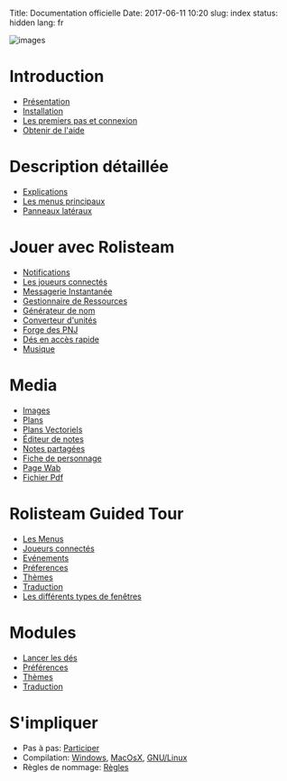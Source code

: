 Title: Documentation officielle
Date: 2017-06-11 10:20
slug: index
status: hidden
lang: fr

![images]({static}/images/logo_rolisteam.png)

# Introduction
* [Présentation]({filename}01_overview.md)
* [Installation]({filename}02_install.md)
* [Les premiers pas et connexion]({filename}03_firststep.md)
* [Obtenir de l'aide]({filename}26_contactUs.md)

# Description détaillée
* [Explications]({filename}04_explanation.md)
* [Les menus principaux]({filename}05_menus.md)
* [Panneaux latéraux]({filename}06_dockwidgets.md)

# Jouer avec Rolisteam
* [Notifications]({filename}07_notifications.md)
* [Les joueurs connectés]({filename}08_connected_players.md)
* [Messagerie Instantanée]({filename}09_chat.md)
* [Gestionnaire de Ressources]({filename}10_resources.md)
* [Générateur de nom]({filename}11_namegenerator.md)
* [Converteur d'unités]({filename}12_unitConverter.md)
* [Forge des PNJ]({filename}13_NpcMaker.md)
* [Dés en accès rapide]({filename}13_dicebookmark.md)
* [Musique]({filename}14_music.md)

# Media
* [Images]({filename}15_images.md)
* [Plans]({filename}16_maps.md)
* [Plans Vectoriels]({filename}17_VectorialMap.md)
* [Éditeur de notes]({filename}18_minutes_editor.md)
* [Notes partagées]({filename}19_sharedNotes.md)
* [Fiche de personnage]({filename}20_charactersheet.md)
* [Page Wab]({filename}20_webpage.md)
* [Fichier Pdf]({filename}20_pdf.md)

# Rolisteam Guided Tour
* [Les Menus]({filename}05_menus.md)
* [Joueurs connectés]({filename}08_connected_players.md)
* [Evénements]({filename}07_notifications.md)
* [Préferences]({filename}22_preferences.md)
* [Thèmes]({filename}23_look_and_feel.md)
* [Traduction]({filename}24_translation.md)
* [Les différents types de fenêtres]({filename}04_explanation.md)

# Modules
* [Lancer les dés]({filename}21_dice_roller.md)
* [Préférences]({filename}22_preferences.md)
* [Thèmes]({filename}23_look_and_feel.md)
* [Traduction]({filename}24_translation.md)

# S'impliquer
* Pas à pas: [Participer]({filename}30_TakePart.md)
* Compilation: [Windows]({filename}27_compileWindow.md), [MacOsX]({filename}28_compileMacOs.md), [GNU/Linux]({filename}29_compileLinux.md)
* Règles de nommage: [Règles]({filename}32_coding.md)
